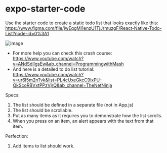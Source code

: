 # expo-starter-code
Use the starter code to create a static todo list that looks exactly like this:
https://www.figma.com/file/jwEqgMl1enzU1TjJrmuzgF/React-Native-Todo-List?node-id=0%3A1

![image](https://user-images.githubusercontent.com/13838344/158915273-f3b435b9-ce87-4396-848d-93e543209759.png)
- For more help you can check this crash course: https://www.youtube.com/watch?v=ANdSdIlgsEw&ab_channel=ProgrammingwithMash
- And here is a detailed to do list tutorial: https://www.youtube.com/watch?v=ur6I5m2nTvk&list=PL4cUxeGkcC9ixPU-QkScoRBVxtPPzVjrQ&ab_channel=TheNetNinja

Specs:
1. The list should be defined in a separate file (not in App.js)
2. The list should be scrollable.
3. Put as many items as it requires you to demonstrate how the list scrolls.
4. When you press on an item, an alert appears with the text from that item.

Perfection:
1. Add items to list should work.
